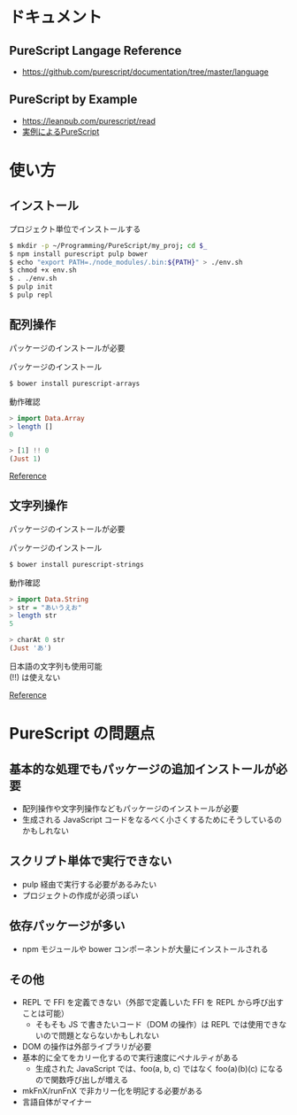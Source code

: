 # ドキュメント

## PureScript Langage Reference
- https://github.com/purescript/documentation/tree/master/language

## PureScript by Example
- https://leanpub.com/purescript/read
- [実例によるPureScript](https://aratama.github.io/purescript/purescript-book-ja.html)

# 使い方

## インストール

プロジェクト単位でインストールする
````sh
$ mkdir -p ~/Programming/PureScript/my_proj; cd $_
$ npm install purescript pulp bower
$ echo "export PATH=./node_modules/.bin:${PATH}" > ./env.sh
$ chmod +x env.sh
$ . ./env.sh
$ pulp init
$ pulp repl
````

## 配列操作

パッケージのインストールが必要

パッケージのインストール
````sh
$ bower install purescript-arrays
````

動作確認
````purescript
> import Data.Array
> length []
0

> [1] !! 0
(Just 1)

````

[Reference](https://pursuit.purescript.org/packages/purescript-arrays/4.2.2/docs/Data.Array)

## 文字列操作

パッケージのインストールが必要

パッケージのインストール
````bash
$ bower install purescript-strings
````

動作確認
````purescript
> import Data.String
> str = "あいうえお"
> length str
5

> charAt 0 str 
(Just 'あ')

````

日本語の文字列も使用可能  
(!!) は使えない

[Reference](https://pursuit.purescript.org/packages/purescript-strings/3.3.0/docs/Data.String)

# PureScript の問題点

## 基本的な処理でもパッケージの追加インストールが必要
- 配列操作や文字列操作などもパッケージのインストールが必要
- 生成される JavaScript コードをなるべく小さくするためにそうしているのかもしれない

## スクリプト単体で実行できない
- pulp 経由で実行する必要があるみたい
- プロジェクトの作成が必須っぽい

## 依存パッケージが多い
- npm モジュールや bower コンポーネントが大量にインストールされる

## その他
- REPL で FFI を定義できない（外部で定義しいた FFI を REPL から呼び出すことは可能）  
  - そもそも JS で書きたいコード（DOM の操作）は REPL では使用できないので問題とならないかもしれない
- DOM の操作は外部ライブラリが必要
- 基本的に全てをカリー化するので実行速度にペナルティがある
  - 生成された JavaScript では、foo(a, b, c) ではなく foo(a)(b)(c) になるので関数呼び出しが増える
- mkFnX/runFnX で非カリー化を明記する必要がある
- 言語自体がマイナー
